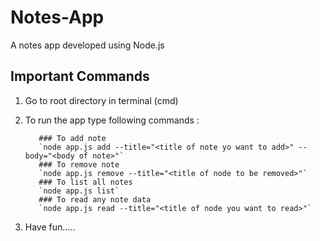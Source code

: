 # Notes-App
A notes app developed using Node.js

## Important Commands

1. Go to root directory in terminal (cmd)
2. To run the app type following commands :

          ### To add note
          `node app.js add --title="<title of note yo want to add>" --body="<body of note>"`
          ### To remove note
          `node app.js remove --title="<title of node to be removed>"`
          ### To list all notes
          `node app.js list`
          ### To read any note data
          `node app.js read --title="<title of node you want to read>"`
         
 3. Have fun.....

